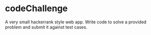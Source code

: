 # codeChallenge

A very small hackerrank style web app. 
Write code to solve a provided problem and submit it against test cases.
